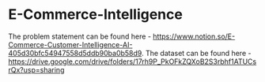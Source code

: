 # E-Commerce-Intelligence
The problem statement can be found here - https://www.notion.so/E-Commerce-Customer-Intelligence-AI-405d30bfc54947558d5ddb90ba0b58d9.
The dataset can be found here - https://drive.google.com/drive/folders/17rh9P_PkOFkZQXoB2S3rbhf1ATUCsrQx?usp=sharing
